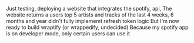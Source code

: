 Just testing, deploying a website that integrates the spotify, api, 
The website returns a users top 5 artists and tracks of the last 4 weeks, 6 months and year
didn't fully implememt refresh token logic
But I'm now ready to build wraptify (or wrappedify, undecided)
Because my spotify app is on developer mode, only certain users can use it
